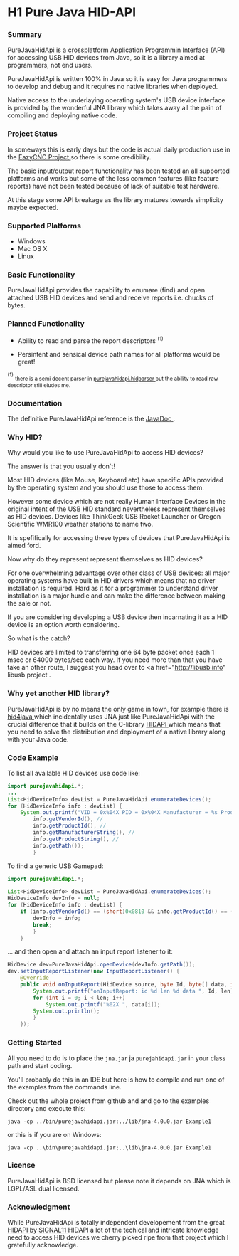 # H1 Pure Java HID-API

### Summary

PureJavaHidApi is a crossplatform  Application Programmin Interface (API) for accessing USB HID devices from Java, so it is a library aimed at programmers, not end users.


PureJavaHidApi is written 100% in Java so it is easy for Java programmers to develop and debug and it requires no native libraries when deployed. 

Native access to the underlaying operating system's USB device interface is provided by the wonderful JNA library which takes away all the pain of compiling and deploying native code.

### Project Status

In someways this is early days but the code is actual daily production use in the <a href="http://www.sparetimelabs.com/eazycnc/welcome/welcome.php" target ="eazycnc"> EazyCNC Project </a> so there is some credibility.

The basic input/output report functionality has been tested an all supported platforms and works but some of the less common features (like feature reports) have not been tested because of lack of suitable test hardware.

At this stage some API breakage as the library matures towards simplicity maybe expected.

### Supported Platforms

* Windows
* Mac OS X 
* Linux

### Basic Functionality

PureJavaHidApi provides the capability to enumare (find) and open attached USB HID devices and send and receive reports i.e. chucks of bytes.

### Planned Functionality

* Ability to read and parse the report descriptors <sup>(1)</sup>

* Persintent and sensical device path names for all platforms would be great!

<sup>(1)</sup> 
<sub> there is a semi decent parser in <a href="https://github.com/nyholku/purejavahidapi/tree/master/src/purejavahidapi/hidparser" target="hidparser"> purejavahidapi.hidparser </a> but the ability to read raw descriptor still eludes me.
</sub>

### Documentation

The definitive PureJavaHidApi reference is the <a href="http://nyholku.github.io/purejavahidapi/javadoc/index.html" target="javadoc" > JavaDoc </a>.

### Why HID?

Why would you like to use PureJavaHidApi to access HID devices?

The answer is that you usually don't!

Most HID devices (like Mouse, Keyboard etc) have specific APIs provided by the operating system and you should use those to access them.

However some device which are not really Human Interface Devices in the original intent of the USB HID standard nevertheless represent themselves as HID devices. Devices like ThinkGeek  USB Rocket Launcher or  Oregon Scientific WMR100 weather stations to name two. 

It is spefifically for accessing these types of devices that PureJavaHidApi is aimed ford.

Now why do they represent represent themselves as HID devices?

For one overwhelming advantage over other class of USB devices: all major operating systems have built in HID drivers which means that no driver installation is required. Hard as it for a programmer to understand driver installation is a major hurdle and can make the difference between making the sale or not.

If you are considering developing a USB device then incarnating it as a HID device is an option worth considering.

So what is the catch?

HID devices are limited to transferring one 64 byte packet once each 1 msec or 64000 bytes/sec each way. If you need more than that you have take an other route, I suggest you head over to <a href="http://libusb.info" libusb project </a>.

### Why yet another HID library?

PureJavaHidApi is by no means the only game in town, for example there is <a href="https://github.com/gary-rowe/hid4java" target = "hid4java" > hid4java </a> which incidentally uses JNA just like PureJavaHidApi with the crucial difference that it builds on the  C-library <a href="https://github.com/signal11/hidapi" target="hidapi"> HIDAPI </a> which means that you need to solve the distribution and deployment of a native library along with your Java code.

### Code Example

To list all available HID devices use code like:

```java
import purejavahidapi.*;
...
List<HidDeviceInfo> devList = PureJavaHidApi.enumerateDevices();
for (HidDeviceInfo info : devList) {
	System.out.printf("VID = 0x%04X PID = 0x%04X Manufacturer = %s Product = %s Path = %s\n", //
		info.getVendorId(), //
		info.getProductId(), //
		info.getManufacturerString(), //
		info.getProductString(), //
		info.getPath());
		}

```

To find a generic USB Gamepad:

```java
import purejavahidapi.*;

List<HidDeviceInfo> devList = PureJavaHidApi.enumerateDevices();
HidDeviceInfo devInfo = null;
for (HidDeviceInfo info : devList) {
	if (info.getVendorId() == (short)0x0810 && info.getProductId() == (short)0x0005) {
		devInfo = info;
		break;
		}
	}

```
... and then open and attach an input report listener to it:

```java
HidDevice dev=PureJavaHidApi.openDevice(devInfo.getPath());
dev.setInputReportListener(new InputReportListener() {
	@Override
	public void onInputReport(HidDevice source, byte Id, byte[] data, int len) {
		System.out.printf("onInputReport: id %d len %d data ", Id, len);
		for (int i = 0; i < len; i++)
			System.out.printf("%02X ", data[i]);
		System.out.println();
		}
	});

```


### Getting Started


All you need to do is to place the `jna.jar` ja `purejahidapi.jar` in your class path and start coding.

You'll probably do this in an IDE but here is how to compile and run one of the examples from the commands line.

Check out the whole project from github and and go to the examples directory and execute this:


```
java -cp ../bin/purejavahidapi.jar:../lib/jna-4.0.0.jar Example1
```

or this is if you are on Windows:

```
java -cp ..\bin\purejavahidapi.jar;..\lib\jna-4.0.0.jar Example1
```


### License 

PureJavaHidApi is BSD licensed but please note it depends on JNA which is LGPL/ASL dual licensed.


### Acknowledgment 

While PureJavaHidApi is totally independent developement from the great <a href="https://github.com/signal11/hidapi" target="hidapi"> HIDAPI </a>  by <a href="http://www.signal11.us" target="signal11"> SIGNAL11 </a> HIDAPI a lot of the techical and intricate knowledge need to access HID devices we cherry picked ripe from that project which I gratefully acknowledge.







 
